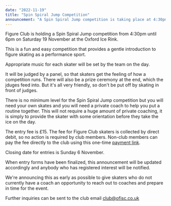 ```yaml
---
date: "2022-11-19"
title: "Spin Spiral Jump Competition"
announcement: "A Spin Spiral Jump competition is taking place at 4:30pm on Saturday 19 November at the Oxford Ice Rink"
---
```


Figure Club is holding a Spin Spiral Jump competition from 4:30pm until 6pm on Saturday 19 November at the Oxford Ice Rink.

This is a fun and easy competition that provides a gentle introduction to figure skating as a performance sport.

Appropriate music for each skater will be set by the team on the day.

It will be judged by a panel, so that skaters get the feeling of how a competition runs. There will also be a prize ceremony at the end, which the jduges feed into. But it's all very friendly, so don't be put off by skating in front of judges.

There is no minimum level for the Spin Spiral Jump competition but you will need your own skates and you will need a private coach to help you put a routine together. This will not require a huge amount of private coaching, it is simply to provide the skater with some orientation before they take the ice on the day.

The entry fee is £15. The fee for Figure Club skaters is collected by direct debit, so no action is required by club members. Non-club members can pay the fee directly to the club using this one-time [payment link][payment].

Closing date for entries is Sunday 6 November.

When entry forms have been finalized, this announcement will be updated accordingly and anybody who has registered interest will be notified.

We're announcing this as early as possible to give skaters who do not currently have a coach an opportunity to reach out to coaches and prepare in time for the event.

Further inquiries can be sent to the club email club@ofisc.co.uk


[payment]: https://pay.gocardless.com/BRT0001G0KT3A34
